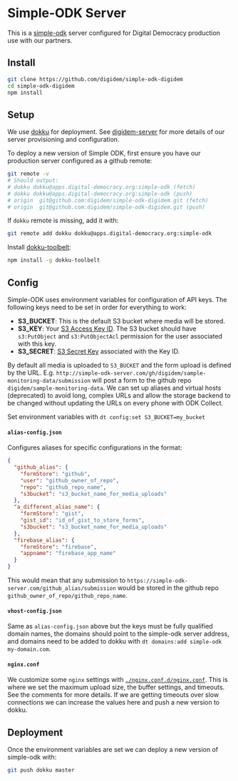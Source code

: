 # Simple-ODK Server

This is a [simple-odk](https://github.com/digidem/simple-odk) server configured for Digital Democracy production use with our partners.

## Install

```sh
git clone https://github.com/digidem/simple-odk-digidem
cd simple-odk-digidem
npm install
```

## Setup

We use [dokku](http://dokku.viewdocs.io/dokku/) for deployment. See [digidem-server](https://github.com/digidem/digidem-server) for more details of our server provisioning and configuration.

To deploy a new version of Simple ODK, first ensure you have our production server configured as a github remote:

```sh
git remote -v
# Should output:
# dokku dokku@apps.digital-democracy.org:simple-odk (fetch)
# dokku dokku@apps.digital-democracy.org:simple-odk (push)
# origin  git@github.com:digidem/simple-odk-digidem.git (fetch)
# origin  git@github.com:digidem/simple-odk-digidem.git (push)
```

If `dokku` remote is missing, add it with:

```sh
git remote add dokku dokku@apps.digital-democracy.org:simple-odk
```

Install [dokku-toolbelt](https://github.com/digitalsadhu/dokku-toolbelt):

```sh
npm install -g dokku-toolbelt
```

## Config

Simple-ODK uses environment variables for configuration of API keys. The following keys need to be set in order for everything to work:

- **S3_BUCKET**: This is the default S3 bucket where media will be stored.
- **S3_KEY**: Your [S3 Access Key ID](http://docs.aws.amazon.com/AWSSimpleQueueService/latest/SQSGettingStartedGuide/AWSCredentials.html). The S3 bucket should have `s3:PutObject` and `s3:PutObjectAcl` permission for the user associated with this key.
- **S3_SECRET**: [S3 Secret Key](http://docs.aws.amazon.com/AWSSimpleQueueService/latest/SQSGettingStartedGuide/AWSCredentials.html) associated with the Key ID.

By default all media is uploaded to `S3_BUCKET` and the form upload is defined by the URL. E.g. `http://simple-odk-server.com/gh/digidem/sample-monitoring-data/submission` will post a form to the github repo `digidem/sample-monitoring-data`. We can set up aliases and virtual hosts (deprecated) to avoid long, complex URLs and allow the storage backend to be changed without updating the URLs on every phone with ODK Collect.

Set environment variables with `dt config:set S3_BUCKET=my_bucket`

#### `alias-config.json`

Configures aliases for specific configurations in the format:

```json
{
  "github_alias": {
    "formStore": "github",
    "user": "github_owner_of_repo",
    "repo": "github_repo_name",
    "s3bucket": "s3_bucket_name_for_media_uploads"
  },
  "a_different_alias_name": {
    "formStore": "gist",
    "gist_id": "id_of_gist_to_store_forms",
    "s3bucket": "s3_bucket_name_for_media_uploads"
  },
  "firebase_alias": {
    "formStore": "firebase",
    "appname": "firebase_app_name"
  }
}
```

This would mean that any submission to `https://simple-odk-server.com/github_alias/submission` would be stored in the github repo `github_owner_of_repo/github_repo_name`.

#### `vhost-config.json`

Same as `alias-config.json` above but the keys must be fully qualified domain names, the domains should point to the simple-odk server address, and domains need to be added to dokku with `dt domains:add simple-odk my-domain.com`.

#### `nginx.conf`

We customize some `nginx` settings with [`./nginx.conf.d/nginx.conf`](/nginx.conf.d/nginx.conf). This is where we set the maximum upload size, the buffer settings, and timeouts. See the comments for more details. If we are getting timeouts over slow connections we can increase the values here and push a new version to dokku.

## Deployment

Once the environment variables are set we can deploy a new version of simple-odk with:

```sh
git push dokku master
```

